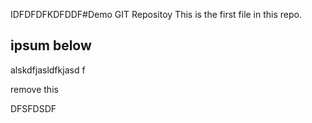 IDFDFDFKDFDDF#Demo GIT Repositoy
This is the first file in this repo.

## ipsum below
alskdfjasldfkjasd
f

remove this

DFSFDSDF

